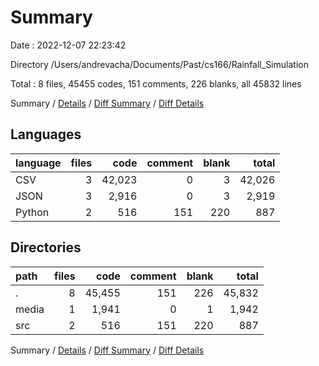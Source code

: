 # Summary

Date : 2022-12-07 22:23:42

Directory /Users/andrevacha/Documents/Past/cs166/Rainfall_Simulation

Total : 8 files,  45455 codes, 151 comments, 226 blanks, all 45832 lines

Summary / [Details](details.md) / [Diff Summary](diff.md) / [Diff Details](diff-details.md)

## Languages
| language | files | code | comment | blank | total |
| :--- | ---: | ---: | ---: | ---: | ---: |
| CSV | 3 | 42,023 | 0 | 3 | 42,026 |
| JSON | 3 | 2,916 | 0 | 3 | 2,919 |
| Python | 2 | 516 | 151 | 220 | 887 |

## Directories
| path | files | code | comment | blank | total |
| :--- | ---: | ---: | ---: | ---: | ---: |
| . | 8 | 45,455 | 151 | 226 | 45,832 |
| media | 1 | 1,941 | 0 | 1 | 1,942 |
| src | 2 | 516 | 151 | 220 | 887 |

Summary / [Details](details.md) / [Diff Summary](diff.md) / [Diff Details](diff-details.md)
